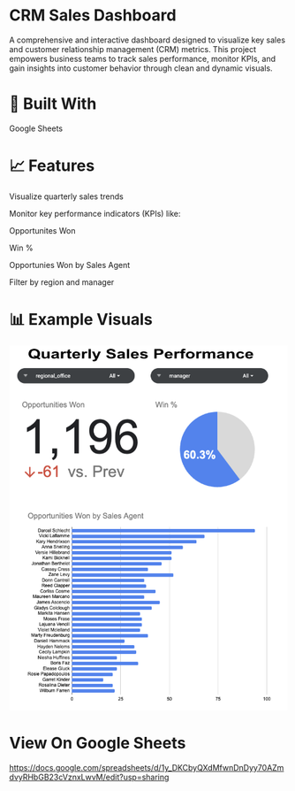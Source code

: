 # CRM Sales Dashboard

A comprehensive and interactive dashboard designed to visualize key sales and customer relationship management (CRM) metrics. This project empowers business teams to track sales performance, monitor KPIs, and gain insights into customer behavior through clean and dynamic visuals.

# 🧰 Built With

Google Sheets

# 📈 Features
Visualize quarterly sales trends

Monitor key performance indicators (KPIs) like:

Opportunites Won

Win %

Opportunies Won by Sales Agent

Filter by region and manager

# 📊 Example Visuals

![Dashboard Screenshot](visuals/CRM_Dashboard.png)

# View On Google Sheets

https://docs.google.com/spreadsheets/d/1y_DKCbyQXdMfwnDnDyy70AZmdvyRHbGB23cVznxLwvM/edit?usp=sharing
